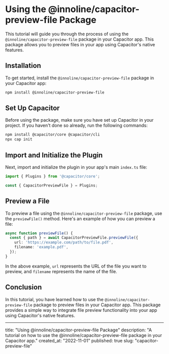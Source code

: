 # Using the @innoline/capacitor-preview-file Package

This tutorial will guide you through the process of using the `@innoline/capacitor-preview-file` package in your Capacitor app. This package allows you to preview files in your app using Capacitor's native features.

## Installation

To get started, install the `@innoline/capacitor-preview-file` package in your Capacitor app:

```bash
npm install @innoline/capacitor-preview-file
```

## Set Up Capacitor

Before using the package, make sure you have set up Capacitor in your project. If you haven't done so already, run the following commands:

```bash
npm install @capacitor/core @capacitor/cli
npx cap init
```

## Import and Initialize the Plugin

Next, import and initialize the plugin in your app's main `index.ts` file:

```typescript
import { Plugins } from '@capacitor/core';

const { CapacitorPreviewFile } = Plugins;
```

## Preview a File

To preview a file using the `@innoline/capacitor-preview-file` package, use the `previewFile()` method. Here's an example of how you can preview a file:

```typescript
async function previewFile() {
  const { path } = await CapacitorPreviewFile.previewFile({
    url: 'https://example.com/path/to/file.pdf',
    filename: 'example.pdf',
  });
}
```

In the above example, `url` represents the URL of the file you want to preview, and `filename` represents the name of the file.

## Conclusion

In this tutorial, you have learned how to use the `@innoline/capacitor-preview-file` package to preview files in your Capacitor app. This package provides a simple way to integrate file preview functionality into your app using Capacitor's native features.

---

title: "Using @innoline/capacitor-preview-file Package"
description: "A tutorial on how to use the @innoline/capacitor-preview-file package in your Capacitor app."
created_at: "2022-11-01"
published: true
slug: "capacitor-preview-file"
